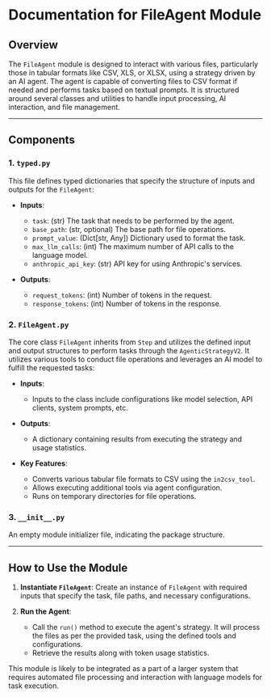 # Documentation for FileAgent Module

## Overview

The `FileAgent` module is designed to interact with various files, particularly those in tabular formats like CSV, XLS, or XLSX, using a strategy driven by an AI agent. The agent is capable of converting files to CSV format if needed and performs tasks based on textual prompts. It is structured around several classes and utilities to handle input processing, AI interaction, and file management.

---

## Components

### 1. `typed.py`

This file defines typed dictionaries that specify the structure of inputs and outputs for the `FileAgent`:

- **Inputs**:
  - `task`: (str) The task that needs to be performed by the agent.
  - `base_path`: (str, optional) The base path for file operations.
  - `prompt_value`: (Dict[str, Any]) Dictionary used to format the task.
  - `max_llm_calls`: (int) The maximum number of API calls to the language model.
  - `anthropic_api_key`: (str) API key for using Anthropic's services.

- **Outputs**:
  - `request_tokens`: (int) Number of tokens in the request.
  - `response_tokens`: (int) Number of tokens in the response.

### 2. `FileAgent.py`

The core class `FileAgent` inherits from `Step` and utilizes the defined input and output structures to perform tasks through the `AgenticStrategyV2`. It utilizes various tools to conduct file operations and leverages an AI model to fulfill the requested tasks:

- **Inputs**:
  - Inputs to the class include configurations like model selection, API clients, system prompts, etc.
  
- **Outputs**:
  - A dictionary containing results from executing the strategy and usage statistics.

- **Key Features**:
  - Converts various tabular file formats to CSV using the `in2csv_tool`.
  - Allows executing additional tools via agent configuration.
  - Runs on temporary directories for file operations.

### 3. `__init__.py`

An empty module initializer file, indicating the package structure.

---

## How to Use the Module

1. **Instantiate `FileAgent`**: 
   Create an instance of `FileAgent` with required inputs that specify the task, file paths, and necessary configurations.

2. **Run the Agent**:
   - Call the `run()` method to execute the agent's strategy. It will process the files as per the provided task, using the defined tools and configurations.
   - Retrieve the results along with token usage statistics.

This module is likely to be integrated as a part of a larger system that requires automated file processing and interaction with language models for task execution.
